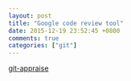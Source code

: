```yaml
---
layout: post
title: "Google code review tool"
date: 2015-12-19 23:52:45 +0800
comments: true
categories: ["git"]
---
```


<!-- more -->

[git-appraise]

[git-appraise]:https://github.com/google/git-appraise
